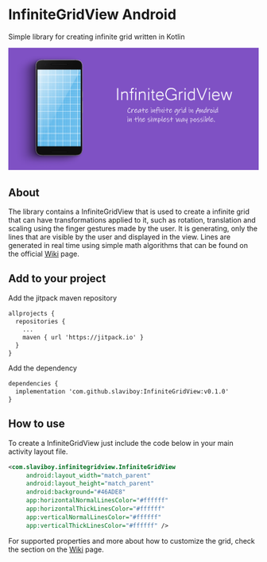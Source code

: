 # InfiniteGridView Android
Simple library for creating infinite grid written in Kotlin

<img alt="cookie monster" src="https://github.com/slaviboy/InfiniteGridView/blob/master/screens/image11.png">
 
## About
The library contains a InfiniteGridView that is used to create a infinite grid that can have transformations applied to it, such as rotation, translation and scaling using the finger gestures made by the user. It is generating, only the lines that are visible by the user and displayed in the view. Lines are generated in real time using simple math algorithms that can be found on the official [Wiki](https://github.com/slaviboy/InfiniteGridView/wiki) page.

## Add to your project

Add the jitpack maven repository
```
allprojects {
  repositories {
    ...
    maven { url 'https://jitpack.io' }
  }
}
``` 
Add the dependency
```
dependencies {
  implementation 'com.github.slaviboy:InfiniteGridView:v0.1.0'
}
```

## How to use
 
To create a InfiniteGridView just include the code below in your main activity layout file.

```xml
<com.slaviboy.infinitegridview.InfiniteGridView
     android:layout_width="match_parent"
     android:layout_height="match_parent"
     android:background="#46ADE8"
     app:horizontalNormalLinesColor="#ffffff"
     app:horizontalThickLinesColor="#ffffff"
     app:verticalNormalLinesColor="#ffffff"
     app:verticalThickLinesColor="#ffffff" />
```
For supported properties and more about how to customize the grid, check the section on the [Wiki](https://github.com/slaviboy/InfiniteGridView/wiki#properties) page.
